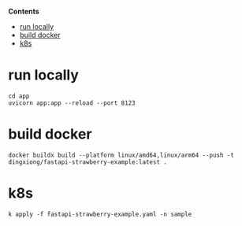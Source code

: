 <!-- START doctoc generated TOC please keep comment here to allow auto update -->
<!-- DON'T EDIT THIS SECTION, INSTEAD RE-RUN doctoc TO UPDATE -->
**Contents**

- [run locally](#run-locally)
- [build docker](#build-docker)
- [k8s](#k8s)

<!-- END doctoc generated TOC please keep comment here to allow auto update -->

# run locally

```
cd app
uvicorn app:app --reload --port 8123
```

# build docker

```
docker buildx build --platform linux/amd64,linux/arm64 --push -t dingxiong/fastapi-strawberry-example:latest .
```

# k8s

```
k apply -f fastapi-strawberry-example.yaml -n sample
```
